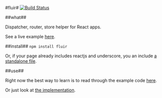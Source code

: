 #fluir#
[![Build Status](https://travis-ci.org/z5h/fluir.svg?branch=master)](https://travis-ci.org/z5h/fluir)

##what##

Dispatcher, router, store helper for React apps.

See a live example [here](http://z5h.github.io/fluir/).

##install##
```npm install fluir```

Or, if your page already includes reactjs and underscore, you an include [a standalone file](https://github.com/z5h/fluir/tree/master/standalone).

##use##

Right now the best way to learn is to read through the example code [here](https://github.com/z5h/fluir/tree/master/example).

Or just look at [the implementation](https://github.com/z5h/fluir/blob/master/index.js).
